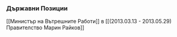### Държавни Позиции
[[Министър на Вътрешните Работи]] в [[(2013.03.13 - 2013.05.29) Правителство Марин Райков]]